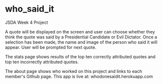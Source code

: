 # who_said_it
JSDA Week 4 Project

A quote will be displayed on the screen and user can choose whether they think the quote was said by a Presidential Candidate or Evil Dictator. Once a selection has been made, the name and image of the person who said it will appear. User will be prompted for next quote.

The stats page shows results of the top ten correctly attributed quotes and top ten incorrectly attributed quotes.

The about page shows who worked on this project and links to each member's Github page.
This app is live at: whodonesaidit.herokuapp.com
